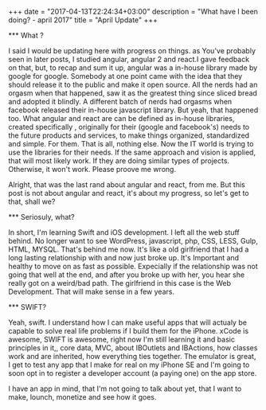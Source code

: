 +++
date = "2017-04-13T22:24:34+03:00"
description = "What have I been doing? - april 2017"
title = "April Update"
+++

*** What ?

I said I would be updating here with progress on things. as You've probably seen in later posts, I studied angular, angular 2 and react.I gave feedback on that, but, to recap and sum it up, angular was a in-house library made by google for google. Somebody at one point came with the idea that they should release it to the public and make it open source. All the nerds had an orgasm when that happened, saw it as the greatest thing since sliced bread and adopted it blindly. A different batch of nerds had orgasms when facebook released their in-house javascript library. But yeah, that happened too. What angular and react are can be defined as in-house libraries, created specifically , originally for their (google and facebook's) needs to the future products and services, to make things organized, standardized and simple. For them. That is all, nothing else. Now the IT world is trying to use the libraries for their needs. If the same approach and vision is applied, that will most likely work. If they are doing similar types of projects. Otherwise, it won't work. Please proove me wrong.

Alright, that was the last rand about angular and react, from me. But this post is not about angular and react, it's about my progress, so let's get to that, shall we?

*** Seriosuly, what?

In short, I'm learning Swift and iOS development. I left all the web stuff behind. No longer want to see WordPress, javascript, php, CSS, LESS, Gulp, HTML, MYSQL. That's behind me now. It's like a old girlfriend that I had a long lasting relationship with and now just broke up. It's Important and healthy to move on as fast as possible. Expecially if the relationship was not going that well at the end, and after you broke up with her, you hear she really got on a weird/bad path. The girlfriend in this case is the Web Development. That will make sense in a few years.

*** SWIFT?

Yeah, swift. I understand how I can make useful apps that will actualy be capable to solve real life problems if I build them for the iPhone. xCode is awesome, SWIFT is awesome, right now I'm still learning it and basic principles in it,, core data, MVC, about IBOutlets and IBActions, how classes work and are inherited, how everything ties together. The emulator is great, I get to test any app that I make for real on my iPhone SE and I'm going to soon opt in to register a developer account (a paying one) on the app store.

I have an app in mind, that I'm not going to talk about yet, that I want to make, lounch, monetize and see how it goes.

